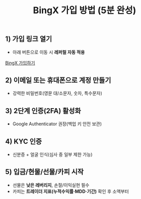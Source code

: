 ﻿---
title: "BingX 가입 방법 (5분 완성)"
description: "이메일/휴대폰 가입 → 2FA → KYC 순서로 한 번에 끝내는 BingX 가입 가이드"
---

## 1) 가입 링크 열기
- 아래 버튼으로 이동 시 **레퍼럴 자동 적용**  
<div class="cta-wrap">
  <a class="cta cta-primary" href="https://bingx.com/invite/YOURCODE" target="_blank">BingX 가입하기</a>
</div>

## 2) 이메일 또는 휴대폰으로 계정 만들기
- 강력한 비밀번호(영문 대/소문자, 숫자, 특수문자)

## 3) 2단계 인증(2FA) 활성화
- Google Authenticator 권장(백업 키 안전 보관)

## 4) KYC 인증
- 신분증 + 얼굴 인식(심사 중 일부 제한 가능)

## 5) 입금/현물/선물/카피 시작
- 선물은 **낮은 레버리지**, 손절/이익실현 필수  
- 카피는 **트레이더 지표(누적수익률·MDD·기간)** 확인 후 소액부터
